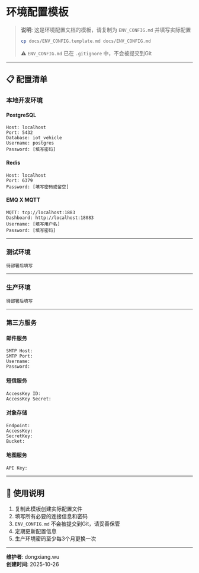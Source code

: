# 环境配置模板

> **说明**: 这是环境配置文档的模板，请复制为 `ENV_CONFIG.md` 并填写实际配置
>
> ```bash
> cp docs/ENV_CONFIG.template.md docs/ENV_CONFIG.md
> ```
>
> ⚠️ `ENV_CONFIG.md` 已在 `.gitignore` 中，不会被提交到Git

---

## 📋 配置清单

### 本地开发环境

#### PostgreSQL
```
Host: localhost
Port: 5432
Database: iot_vehicle
Username: postgres
Password: [填写密码]
```

#### Redis
```
Host: localhost
Port: 6379
Password: [填写密码或留空]
```

#### EMQ X MQTT
```
MQTT: tcp://localhost:1883
Dashboard: http://localhost:18083
Username: [填写用户名]
Password: [填写密码]
```

---

### 测试环境

```
待部署后填写
```

---

### 生产环境

```
待部署后填写
```

---

### 第三方服务

#### 邮件服务
```
SMTP Host: 
SMTP Port: 
Username: 
Password: 
```

#### 短信服务
```
AccessKey ID: 
AccessKey Secret: 
```

#### 对象存储
```
Endpoint: 
AccessKey: 
SecretKey: 
Bucket: 
```

#### 地图服务
```
API Key: 
```

---

## 📝 使用说明

1. 复制此模板创建实际配置文件
2. 填写所有必要的连接信息和密码
3. `ENV_CONFIG.md` 不会被提交到Git，请妥善保管
4. 定期更新配置信息
5. 生产环境密码至少每3个月更换一次

---

**维护者**: dongxiang.wu  
**创建时间**: 2025-10-26

